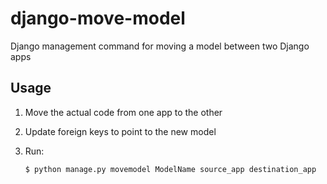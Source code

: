 # django-move-model
Django management command for moving a model between two Django apps

## Usage

 1. Move the actual code from one app to the other
 2. Update foreign keys to point to the new model
 3. Run:

        $ python manage.py movemodel ModelName source_app destination_app
